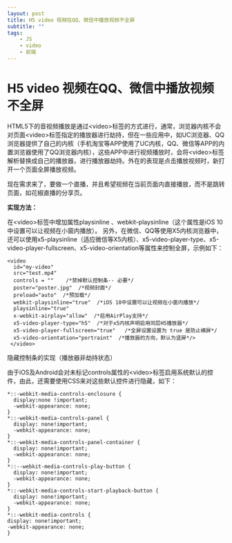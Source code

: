 ```yaml
---
layout: post
title: H5 video 视频在QQ、微信中播放视频不全屏 
subtitle: ""
tags:
    - JS 
    - video
    - 前端  
---
```




# H5 video 视频在QQ、微信中播放视频不全屏


HTML5下的音视频播放是通过\<video\>标签的方式进行，通常，浏览器内核不会对页面\<video\>标签指定的播放器进行劫持，但在一些应用中，如UC浏览器、QQ浏览器提供了自己的内核（手机淘宝等APP使用了UC内核，QQ、微信等APP的内置浏览器使用了QQ浏览器内核），这些APP中进行视频播放时，会将\<video\>标签解析替换成自己的播放器，进行播放器劫持。外在的表现是点击播放视频时，新打开一个页面全屏播放视频。

现在需求来了，要做一个直播，并且希望视频在当前页面内直接播放，而不是跳转页面，如花椒直播的分享页。

**实现方法：**

在\<video\>标签中增加属性playsinline 、webkit-playsinline（这个属性是iOS 10中设置可以让视频在小窗内播放）。
另外，在微信、QQ等使用X5内核浏览器中，还可以使用x5-playsinline（适应微信等X5内核）、x5-video-player-type、x5-video-player-fullscreen、x5-video-orientation等属性来控制全屏，示例如下：


```
<video
  id="my-video" 
  src="test.mp4" 
  controls = ""    /*禁掉默认控制条-- 必要*/
  poster="poster.jpg"  /*视频封面*/
  preload="auto"  /*预加载*/
  webkit-playsinline="true"  /*iOS 10中设置可以让视频在小窗内播放*/
  playsinline="true"
  x-webkit-airplay="allow"  /*启用AirPlay支持*/
  x5-video-player-type="h5"  /*对于x5内核声明启用同层H5播放器*/
  x5-video-player-fullscreen="true"   /*全屏设置设置为 true 是防止横屏*/
  x5-video-orientation="portraint"  /*播放器的方向，默认为竖屏*/>
 </video>
```

隐藏控制条的实现（播放器非劫持状态） 

由于iOS及Android会对未标记controls属性的\<video\>标签启用系统默认的控件，由此，还需要使用CSS来对这些默认控件进行隐藏，如下：

```
*::-webkit-media-controls-enclosure {
  display:none !important;
  -webkit-appearance: none;
}
*::-webkit-media-controls-panel {
  display: none!important;
  -webkit-appearance: none;
}
*::-webkit-media-controls-panel-container {
  display: none!important;
  -webkit-appearance: none;
}
*::--webkit-media-controls-play-button {
  display: none!important;
  -webkit-appearance: none;
}
*::-webkit-media-controls-start-playback-button {
  display: none!important;
  -webkit-appearance: none;
}
*::-webkit-media-controls {
display: none!important;
-webkit-appearance: none;
}
```



